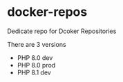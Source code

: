 # docker-repos
 Dedicate repo for Dcoker Repositories

There are 3 versions

 * PHP 8.0 dev
 * PHP 8.0 prod
 * PHP 8.1 dev
